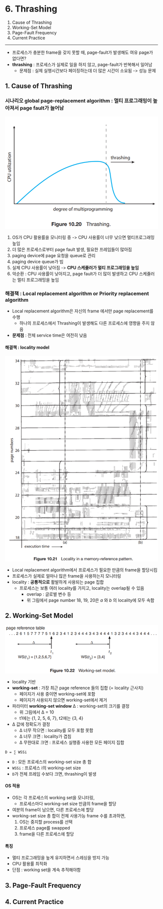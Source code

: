 # 6. Thrashing

1. Cause of Thrashing
2. Working-Set Model
3. Page-Fault Frequency
4. Current Practice

---

- 프로세스가 충분한 frame을 갖지 못할 때, page-fault가 발생해도 여유 page가 없다면?
- **thrashing** : 프로세스가 실제로 일을 하지 않고, page-fault가 반복해서 일어남
    - 문제점 : 실제 실행시간보다 페이징하는데 더 많은 시간이 소요됨 -> 성능 문제

## 1. Cause of Thrashing

### 시나리오 global page-replacement algorithm : 멀티 프로그래밍이 높아져서 page fault가 늘어남

![img.png](img.png)

1. OS가 CPU 활용률을 모니터링 중 -> CPU 사용률이 너무 낮으면 멀티프로그래밍 높임
2. 더 많은 프로세스로부터 page fault 발생, 필요한 프레임들이 많아짐
3. paging device에 page 요청을 queue로 관리
4. paging device queue가 빔
5. 실제 CPU 사용률이 낮아짐 -> **CPU 스케쥴러가 멀티 프로그래밍을 높임**
6. 악순환 : CPU 사용률이 낮아지고, page fault가 더 많이 발생하고 CPU 스케쥴러는 멀티 프로그래밍을 높임

### 해결책 : Local replacement algorithm or Priority replacement algorithm

- Local replacement algorithm은 자신의 frame 에서만 page replacement를 수행
    - 하나의 프로세스에서 Thrashing이 발생해도 다른 프로세스에 영향을 주지 않음
- **문제점** : 전체 service time은 여전히 낮음

#### 해결책 : locality model

![img_1.png](img_1.png)

- Local replacement algorithm에서 프로세스가 필요한 만큼의 frame을 할당시킴
- 프로세스가 실제로 얼마나 많은 frame을 사용하는지 모니터링
- locality : **공통적으로** 활발하게 사용되는 page 집합
    - 프로세스는 보통 여러 locality를 가지고, locality는 overlap될 수 있음
        - overlap : 글로벌 변수 등
        - 위 그림에서 page number 18, 19, 20은 _a_ 와 _b_ 의 locality에 모두 속함

## 2. Working-Set Model

![img_2.png](img_2.png)

- locality 기반
- **working-set** : 가장 최근 page reference 들의 집합 (= locality 근사치)
    - 페이지가 사용 중이면 working-set에 포함
    - 페이지가 사용되지 않으면 working-set에서 제거
- 파라미터 **working-set window** Δ : working-set의 크기를 결정
    - 위 그림에서 Δ = 10
    - t1에는 {1, 2, 5, 6, 7}, t2에는 {3, 4}
- Δ 값에 정확도가 결정
    - Δ 너무 작으면 : locality를 모두 포함 못함
    - Δ 너무 크면 : locality가 겹침
    - Δ 무한대로 크면 : 프로세스 실행중 사용한 모든 페이지 집합

````
D = ∑ WSSi
````

- `D` : 모든 프로세스의 working-set size 총 합
- `WSSi` : 프로세스 i의 working-set size
- `D`가 전체 프레임 수보다 크면, thrashing이 발생

#### OS 적용

- OS는 각 프로세스의 working set을 모니터링,
    - 프로세스마다 working-set size 만큼의 frame을 할당
- 여분의 frame이 남으면, 다른 프로세스에 할당
- working-set size 총 합이 전체 사용가능 frame 수를 초과하면,
    1. OS는 중지할 process를 선택
    2. 프로세스 page를 swapped
    3. frame을 다른 프로세스에 할당

#### 특징

- 멀티 프로그래밍을 높게 유지하면서 스레싱을 방지 가능
- CPU 활용률 최적화
- 단점 : working set을 계속 추적해야함

## 3. Page-Fault Frequency

## 4. Current Practice
